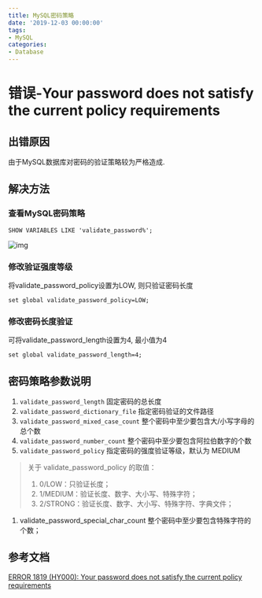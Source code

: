 ```yaml
---
title: MySQL密码策略
date: '2019-12-03 00:00:00'
tags:
- MySQL
categories:
- Database
---
```


# 错误-Your password does not satisfy the current policy requirements

## 出错原因

由于MySQL数据库对密码的验证策略较为严格造成.

## 解决方法

### 查看MySQL密码策略

```mysql
SHOW VARIABLES LIKE 'validate_password%';
```

![img](https://gitee.com/swang-harbin/pic-bed/raw/master/images/2021/20210222190745.png)

### 修改验证强度等级

将validate_password_policy设置为LOW, 则只验证密码长度

```mysql
set global validate_password_policy=LOW; 
```

### 修改密码长度验证

可将validate_password_length设置为4, 最小值为4

```mysql
set global validate_password_length=4;
```

## 密码策略参数说明

1. `validate_password_length`  固定密码的总长度
2. `validate_password_dictionary_file` 指定密码验证的文件路径
3. `validate_password_mixed_case_count`  整个密码中至少要包含大/小写字母的总个数
4. `validate_password_number_count`  整个密码中至少要包含阿拉伯数字的个数
5. `validate_password_policy` 指定密码的强度验证等级，默认为 MEDIUM

> 关于 validate_password_policy 的取值：
>
> 1. 0/LOW：只验证长度；
> 2. 1/MEDIUM：验证长度、数字、大小写、特殊字符；
> 3. 2/STRONG：验证长度、数字、大小写、特殊字符、字典文件；

1. validate_password_special_char_count 整个密码中至少要包含特殊字符的个数；

## 参考文档

[ERROR 1819 (HY000): Your password does not satisfy the current policy requirements](https://blog.csdn.net/hello_world_qwp/article/details/79551789)
